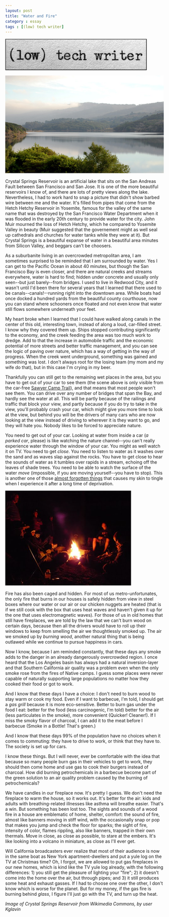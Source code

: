 ```yaml
---
layout: post
title: "Water and Fire"
category : essay
tags : [(low) tech writer]
---
```

[![low tech writer](/assets/ltw/header14.jpg)](http://lowtechwriter.com)

![Water!](/assets/ltw/crystalsprings.jpg)

Crystal Springs Reservoir is an artificial lake that sits on the San Andreas Fault between San Francisco and San Jose. It is one of the more beautiful reservoirs I know of, and there are lots of pretty views along the lake. Nevertheless, I had to work hard to snap a picture that didn't show barbed wire between me and the water. It's filled from pipes that come from the Hetch Hetchy Reservoir in Yosemite, famous for the valley of the same name that was destroyed by the San Francisco Water Department when it was flooded in the early 20th century to provide water for the city. John Muir mourned the loss of Hetch Hetchy, which he compared to Yosemite Valley in beauty (Muir suggested that the governement might as well seal up cathedrals and churches for water tanks while they were at it). But Crystal Springs is a beautiful expanse of water in a beautiful area minutes from Silicon Valley, and beggars can't be choosers. 

As a suburbanite living in an overcrowded metropolitan area, I am sometimes surprised to be reminded that I am surrounded by water. Yes I can get to the Pacific Ocean in about 40 minutes, but though the San Francisco Bay is even closer, and there are natural creeks and streams everywhere, water is hard to find; hidden under concrete and usually only seen--but just barely--from bridges. I used to live in Redwood City, and it wasn't until I'd been there for several years that I learned that there used to be canals--canals!--running right into the downtown area. While boats had once docked a hundred yards from the beautiful county courthouse, now you can stand where schooners once floated and not even know that water still flows somewhere underneath your feet. 

My heart broke when I learned that I could have walked along canals in the center of this old, interesting town, instead of along a loud, car-filled street. I know why they covered them up. Ships stopped contributing significantly to the economy, and the creek feeding the area was too much work to dredge. Add to that the increase in automobile traffic and the economic potential of more streets and better traffic management, and you can see the logic of paving over nature, which has a way of getting in the way of progress. When the creek went underground, something was gained and something was lost. I don't always root for the losing team (my mom and my wife do that), but in this case I'm crying in my beer. 

Thankfully you can still get to the remaining wet places in the area, but you have to get out of your car to see them (the scene above is only visible from the car-free [Sawyer Camp Trail](http://parks.smcgov.org/)), and that means that most people won't see them. You can drive over any number of bridges that span the Bay, and hardly see the water at all. This will be partly because of the railings and traffic that block your view, and partly because if you do try to take in the view, you'll probably crash your car, which might give you more time to look at the view, but behind you will be the drivers of many cars who are now looking at the view instead of driving to wherever it is they want to go, and they will hate you. Nobody likes to be forced to appreciate nature. 

You need to get out of your car. Looking at water from inside a car (*a parked car*, please) is like watching the nature channel--you can't really experience water through the window of your car. You might as well watch it on TV. You need to get *close*. You need to listen to water as it washes over the sand and as waves slap against the rocks. You have to get close to hear the sounds of water as it tumbles over rapids in a stream, echoing off the leaves of shade trees. You need to be able to watch the surface of the water *move* (impossible, if you are moving yourself--you have to stop). This is another one of those [almost forgotten things](http://www.imby.net/200315/silence/) that causes my skin to tingle when I experience it after a long time of deprivation.

[![kit](/assets/ltw/firesm.jpg)](/assets/ltw/firebg.jpg)

Fire has also been caged and hidden. For most of us metro-unfortunates, the only fire that burns in our houses is safely hidden from view in steel boxes where our water or our air or our chicken nuggets are heated (that is if we still cook with the box that uses heat waves and haven't given it up for the one that uses electromagnetic waves). For those of us in old homes that still have fireplaces, we are told by the law that we can't burn wood on certain days, because then all the drivers would have to roll up their windows to keep from smelling the air we thoughtlessly smoked up. The air we smoked up by *burning wood*, another natural thing that is being outlawed while we continue to pursue happiness in cars.

Now I know, because I am reminded constantly, that these days any smoke adds to the danger in an already dangerously overcrowded region. I once heard that the Los Angeles basin has always had a natural inversion-layer and that Southern California air quality was a problem even when the only smoke rose from the fires of Native camps. I guess some places were never capable of naturally supporting large populations no matter how they cooked their food or got to work. 

And I know that these days I have a choice: I don't need to burn wood to stay warm or cook my food. Even if I want to barbecue, I'm told, I should get a *gas grill* because it is more eco-sensitive. Better to burn gas under the food I eat: better for the food (less carcinogenic, I'm told) better for the air (less particulates in the smoke), more convenient (Quicker! Cleaner!). If I miss the smoky flavor of charcoal, I can add it to the meat before I barbecue (Smoke in a Bottle! That's green.)

And I know that these days 99% of the population have no choices when it comes to commuting: they have to drive to work, or think that they have to. The society is set up for cars. 

I know these things. But I will never, ever be comfortable with the idea that because so many people burn gas in their vehicles to get to work, they should then come home and use gas to cook their burgers instead of charcoal. How did burning petrochemicals in a barbecue become part of the green solution to an air quality problem caused by the burning of petrochemicals? 

We have candles in our fireplace now. It's pretty I guess. We don't need the fireplace to warm the house, so it works out. It's better for the air: kids and adults with breathing-related illnesses like asthma will breathe easier. That's a win. But something has been lost too. The sights and sounds of a wood fire in a house are emblematic of home, shelter, comfort: the sound of fire, almost like banners moving in stiff wind, with the occasionally snap or pop that makes you jump and check the floor for sparks; the sight of fire, intensity of color, flames rippling, also like banners, trapped in their own thermals. Move in close, as close as possible, to stare at the embers. It's like looking into a volcano in miniature, as close as I'll ever get.

Will California broadcasters ever realize that most of their audience is now in the same boat as New York apartment-dwellers and put a yule log on the TV at Christmas time? Oh, I forgot, we are allowed to put gas fireplaces in our new homes, which is kind like the TV yule log already, with the following differences: 1) you still get the pleasure of lighting your "fire"; 2) it doesn't come into the home over the air, but through pipes; and 3) it still produces some heat and exhaust gasses. If I had to choose one over the other, I don't know which is worse for the planet. But for my money, if the gas fire is burning behind *glass*, I figure I'll just go with the TV, and turn up the heat.

*Image of Crystal Springs Reservoir from Wikimedia Commons, by user Kglavin*
